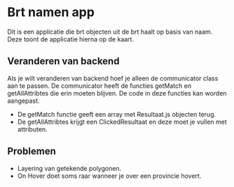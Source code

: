 # Brt namen app  
Dit is een applicatie die brt objecten uit de brt haalt op basis van naam. Deze toont de applicatie hierna op de kaart.

## Veranderen van backend
Als je wilt veranderen van backend hoef je alleen de communicator class aan te passen.
De communicator heeft de functies getMatch en getAllAttribtes die erin moeten blijven. De code in deze functies kan worden aangepast. 
  
- De getMatch functie geeft een array met Resultaat.js objecten terug.  
- De getAllAttribtes krijgt een ClickedResultaat en deze moet je vullen met attributen. 


## Problemen
- Layering van getekende polygonen.
- On Hover doet soms raar wanneer je over een provincie hovert.
